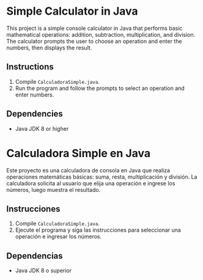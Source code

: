 # Simple Calculator in Java

This project is a simple console calculator in Java that performs basic mathematical operations: addition, subtraction, multiplication, and division. The calculator prompts the user to choose an operation and enter the numbers, then displays the result.

## Instructions

1. Compile `CalculadoraSimple.java`.
2. Run the program and follow the prompts to select an operation and enter numbers.

## Dependencies
- Java JDK 8 or higher

# Calculadora Simple en Java

Este proyecto es una calculadora de consola en Java que realiza operaciones matemáticas básicas: suma, resta, multiplicación y división. La calculadora solicita al usuario que elija una operación e ingrese los números, luego muestra el resultado.

## Instrucciones

1. Compile `CalculadoraSimple.java`.
2. Ejecute el programa y siga las instrucciones para seleccionar una operación e ingresar los números.

## Dependencias
- Java JDK 8 o superior
